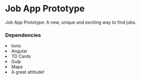 # Job App Prototype
Job App Prototype: A new, unique and exciting way to find jobs.

### Dependencies
<li> Ionic
<li> Angular
<li> TD Cards
<li> Gulp
<li> Maps
<li> A great attitude!
